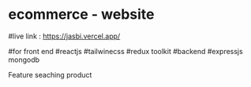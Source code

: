 ﻿# ecommerce - website 
 #live link : https://jasbi.vercel.app/

 #for front end 
 #reactjs #tailwinecss #redux toolkit 
 #backend 
 #expressjs mongodb

 Feature
 seaching product

